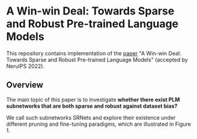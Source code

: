 # A Win-win Deal: Towards Sparse and Robust Pre-trained Language Models

This repository contains implementation of the [paper](https://arxiv.org/abs/2204.11218) "A Win-win Deal: Towards Sparse and Robust Pre-trained Language Models" (accepted by NeruIPS 2022).

## Overview
The main topic of this paper is to investigate **whether there exist PLM subnetworks that are both sparse and robust against dataset bias?**

We call such subnetworks SRNets and explore their existence under different pruning and fine-tuning paradigms, which are illustrated in Figure 1.
